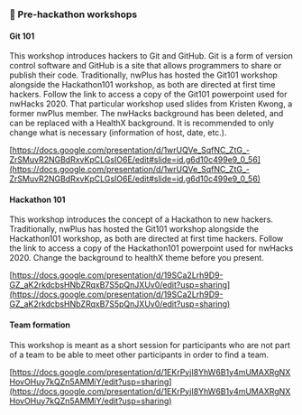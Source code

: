 ### :tada: Pre-hackathon workshops
#### Git 101
This workshop introduces hackers to Git and GitHub. Git is a form of version control software and GitHub is a site that allows programmers to share or publish their code. Traditionally, nwPlus has hosted the Git101 workshop alongside the Hackathon101 workshop, as both are directed at first time hackers. Follow the link to access a copy of the Git101 powerpoint used for nwHacks 2020. That particular workshop used slides from Kristen Kwong, a former nwPlus member. The nwHacks background has been deleted, and can be replaced with a HealthX background. It is recommended to only change what is necessary (information of host, date, etc.). 

[https://docs.google.com/presentation/d/1wrUQVe_SqfNC_ZtG_-ZrSMuvR2NGBdRxvKpCLGsIO6E/edit#slide=id.g6d10c499e9_0_56](https://docs.google.com/presentation/d/1wrUQVe_SqfNC_ZtG_-ZrSMuvR2NGBdRxvKpCLGsIO6E/edit#slide=id.g6d10c499e9_0_56)

#### Hackathon 101
This workshop introduces the concept of a Hackathon to new hackers. Traditionally, nwPlus has hosted the Git101 workshop alongside the Hackathon101 workshop, as both are directed at first time hackers. Follow the link to access a copy of the Hackathon101 powerpoint used for nwHacks 2020. Change the background to healthX theme before you present.

[https://docs.google.com/presentation/d/19SCa2Lrh9D9-GZ_aK2rkdcbsHNbZRqxB7S5pQnJXUv0/edit?usp=sharing](https://docs.google.com/presentation/d/19SCa2Lrh9D9-GZ_aK2rkdcbsHNbZRqxB7S5pQnJXUv0/edit?usp=sharing)

#### Team formation
This workshop is meant as a short session for participants who are not part of a team to be able to meet other participants in order to find a team. 

[https://docs.google.com/presentation/d/1EKrPyjI8YhW6B1y4mUMAXRgNXHovOHuy7kQZn5AMMiY/edit?usp=sharing](https://docs.google.com/presentation/d/1EKrPyjI8YhW6B1y4mUMAXRgNXHovOHuy7kQZn5AMMiY/edit?usp=sharing)